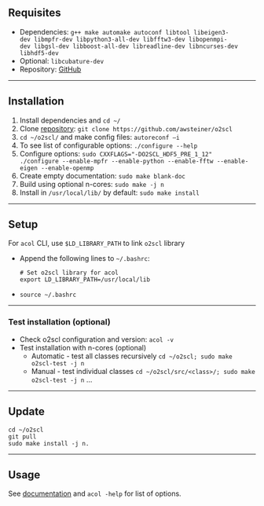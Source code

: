 ## Requisites
- Dependencies: `g++ make automake autoconf libtool libeigen3-dev libmpfr-dev libpython3-all-dev libfftw3-dev libopenmpi-dev libgsl-dev libboost-all-dev libreadline-dev libncurses-dev libhdf5-dev` 
- Optional: `libcubature-dev` 
- Repository: [GitHub](./github.md)
___
## Installation 
 1. Install dependencies and `cd ~/` 
 2. Clone [repository](https://github.com/awsteiner/o2scl): `git clone https://github.com/awsteiner/o2scl` 
 3. `cd ~/o2scl/` and make config files: `autoreconf –i` 
 4. To see list of configurable options: `./configure --help` 
 5. Configure options: `sudo CXXFLAGS="-DO2SCL_HDF5_PRE_1_12" ./configure --enable-mpfr --enable-python --enable-fftw --enable-eigen --enable-openmp` 
 6. Create empty documentation: `sudo make blank-doc` 
 7. Build using optional n-cores: `sudo make -j n` 
 8. Install in `/usr/local/lib/` by default: `sudo make install` 
___
## Setup
For `acol` CLI, use `$LD_LIBRARY_PATH` to link `o2scl` library
 - Append the following lines to `~/.bashrc`:
	```
	# Set o2scl library for acol 
	export LD_LIBRARY_PATH=/usr/local/lib
	```
 - `source ~/.bashrc` 
___
### Test installation (optional)
 - Check o2scl configuration and version: `acol -v` 
 - Test installation with n-cores (optional)
   - Automatic - test all classes recursively
     `cd ~/o2scl; sudo make o2scl-test -j n` 
   - Manual - test individual classes
     `cd ~/o2scl/src/<class>/; sudo make o2scl-test -j n` ...
___
## Update 
```
cd ~/o2scl
git pull
sudo make install -j n.
```
___
## Usage
See [documentation](https://neutronstars.utk.edu/code/o2scl/html/index.html) and `acol -help` for list of options. 